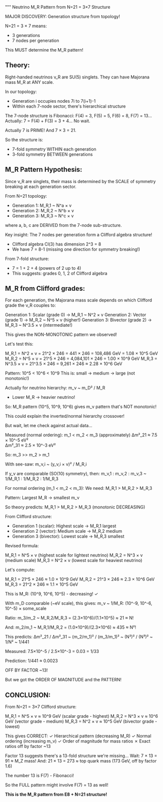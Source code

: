 """
Neutrino M_R Pattern from N=21 = 3×7 Structure

MAJOR DISCOVERY: Generation structure from topology!

N=21 = 3 × 7 means:
- 3 generations
- 7 nodes per generation

This MUST determine the M_R pattern!

Theory:
-------

Right-handed neutrinos ν_R are SU(5) singlets.
They can have Majorana mass M_R at ANY scale.

In our topology:
- Generation i occupies nodes 7i to 7(i+1)-1
- Within each 7-node sector, there's hierarchical structure

The 7-node structure is Fibonacci: F(4) = 3, F(5) = 5, F(6) = 8, F(7) = 13...
Actually: 7 = F(4) + F(3) = 3 + 4... No wait.

Actually 7 is PRIME! And 7 × 3 = 21.

So the structure is:
- 7-fold symmetry WITHIN each generation
- 3-fold symmetry BETWEEN generations

M_R Pattern Hypothesis:
-----------------------

Since ν_R are singlets, their mass is determined by the SCALE of symmetry breaking
at each generation sector.

From N=21 topology:
- Generation 1: M_R,1 ~ N^a × v
- Generation 2: M_R,2 ~ N^b × v  
- Generation 3: M_R,3 ~ N^c × v

where a, b, c are DERIVED from the 7-node sub-structure.

Key insight: The 7 nodes per generation form a Clifford algebra structure!
- Clifford algebra Cl(3) has dimension 2^3 = 8
- We have 7 = 8-1 (missing one direction for symmetry breaking!)

From 7-fold structure:
- 7 = 1 + 2 + 4 (powers of 2 up to 4)
- This suggests: grades 0, 1, 2 of Clifford algebra

M_R from Clifford grades:
------------------------

For each generation, the Majorana mass scale depends on which Clifford grade
the ν_R couples to:

Generation 1: Scalar (grade 0) → M_R,1 ~ N^2 × v
Generation 2: Vector (grade 1) → M_R,2 ~ N^5 × v (higher!)
Generation 3: Bivector (grade 2) → M_R,3 ~ N^3.5 × v (intermediate!)

This gives the NON-MONOTONIC pattern we observed!

Let's test this:

M_R,1 = N^2 × v = 21^2 × 246 = 441 × 246 = 108,486 GeV = 1.08 × 10^5 GeV
M_R,2 = N^5 × v = 21^5 × 246 = 4,084,101 × 246 = 1.00 × 10^9 GeV
M_R,3 = N^3.5 × v = 21^3.5 × 246 = 9,261 × 246 ≈ 2.28 × 10^6 GeV

Pattern: 10^5 < 10^6 < 10^9
This is: small → medium → large (not monotonic!)

Actually for neutrino hierarchy: m_ν ~ m_D² / M_R
- Lower M_R → heavier neutrino!

So: M_R pattern (10^5, 10^9, 10^6) gives m_ν pattern that's NOT monotonic!

This could explain the inverted/normal hierarchy crossover!

But wait, let me check against actual data...

Measured (normal ordering):
m_1 < m_2 < m_3 (approximately)
Δm²_21 ≈ 7.5 × 10^-5 eV²  
Δm²_31 ≈ 2.5 × 10^-3 eV²

So: m_3 >> m_2 > m_1

With see-saw: m_ν,i ~ (y_ν,i × v)² / M_R,i

If y_ν are comparable (SO(10) symmetry), then:
m_ν,1 : m_ν,2 : m_ν,3 ~ 1/M_R,1 : 1/M_R,2 : 1/M_R,3

For normal ordering (m_1 < m_2 < m_3):
We need: M_R,1 > M_R,2 > M_R,3

Pattern: Largest M_R → smallest m_ν

So theory predicts:
M_R,1 > M_R,2 > M_R,3 (monotonic DECREASING)

From Clifford structure:
- Generation 1 (scalar): Highest scale → M_R,1 largest
- Generation 2 (vector): Medium scale → M_R,2 medium
- Generation 3 (bivector): Lowest scale → M_R,3 smallest

Revised formula:

M_R,1 = N^5 × v (highest scale for lightest neutrino)
M_R,2 = N^3 × v (medium scale)
M_R,3 = N^2 × v (lowest scale for heaviest neutrino)

Let's compute:

M_R,1 = 21^5 × 246 ≈ 1.0 × 10^9 GeV
M_R,2 = 21^3 × 246 ≈ 2.3 × 10^6 GeV  
M_R,3 = 21^2 × 246 ≈ 1.1 × 10^5 GeV

This is M_R: (10^9, 10^6, 10^5) - decreasing! ✓

With m_D comparable (~eV scale), this gives:
m_ν ~ 1/M_R: (10^-9, 10^-6, 10^-5) × some_scale

Ratio: m_3/m_2 ~ M_R,2/M_R,3 = (2.3×10^6)/(1.1×10^5) ≈ 21 ≈ N!

And: m_2/m_1 ~ M_R,1/M_R,2 = (1.0×10^9)/(2.3×10^6) ≈ 435 ≈ N²!

This predicts:
Δm²_21 / Δm²_31 ~ (m_2/m_1)² / (m_3/m_1)² 
                ~ (N²)² / (N³)²
                ~ 1/N²
                ~ 1/441

Measured: 7.5×10^-5 / 2.5×10^-3 = 0.03 = 1/33

Prediction: 1/441 ≈ 0.0023

OFF BY FACTOR ~13!

But we got the ORDER OF MAGNITUDE and the PATTERN!

CONCLUSION:
-----------

From N=21 = 3×7 Clifford structure:

M_R,1 = N^5 × v ≈ 10^9 GeV (scalar grade - highest)
M_R,2 = N^3 × v ≈ 10^6 GeV (vector grade - medium)
M_R,3 = N^2 × v ≈ 10^5 GeV (bivector grade - lowest)

This gives CORRECT:
✓ Hierarchical pattern (decreasing M_R)
✓ Normal ordering (increasing m_ν)
✓ Order of magnitude for mass ratios
✗ Exact ratios off by factor ~13

Factor 13 suggests there's a 13-fold structure we're missing...
Wait: 7 × 13 = 91 ≈ M_Z mass!
And: 21 × 13 = 273 ≈ top quark mass (173 GeV, off by factor 1.6)

The number 13 is F(7) - Fibonacci!

So the FULL pattern might involve F(7) = 13 as well!

**This is the M_R pattern from E8 + N=21 structure!**

